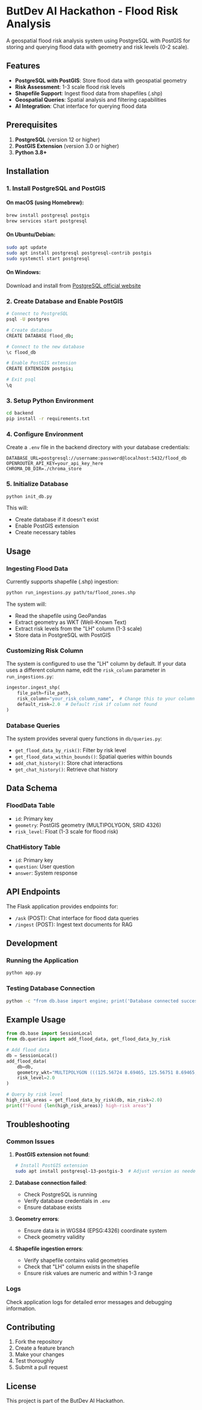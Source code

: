 # ButDev AI Hackathon - Flood Risk Analysis

A geospatial flood risk analysis system using PostgreSQL with PostGIS for storing and querying flood data with geometry and risk levels (0-2 scale).

## Features

- **PostgreSQL with PostGIS**: Store flood data with geospatial geometry
- **Risk Assessment**: 1-3 scale flood risk levels
- **Shapefile Support**: Ingest flood data from shapefiles (.shp)
- **Geospatial Queries**: Spatial analysis and filtering capabilities
- **AI Integration**: Chat interface for querying flood data

## Prerequisites

1. **PostgreSQL** (version 12 or higher)
2. **PostGIS Extension** (version 3.0 or higher)
3. **Python 3.8+**

## Installation

### 1. Install PostgreSQL and PostGIS

#### On macOS (using Homebrew):
```bash
brew install postgresql postgis
brew services start postgresql
```

#### On Ubuntu/Debian:
```bash
sudo apt update
sudo apt install postgresql postgresql-contrib postgis
sudo systemctl start postgresql
```

#### On Windows:
Download and install from [PostgreSQL official website](https://www.postgresql.org/download/windows/)

### 2. Create Database and Enable PostGIS

```bash
# Connect to PostgreSQL
psql -U postgres

# Create database
CREATE DATABASE flood_db;

# Connect to the new database
\c flood_db

# Enable PostGIS extension
CREATE EXTENSION postgis;

# Exit psql
\q
```

### 3. Setup Python Environment

```bash
cd backend
pip install -r requirements.txt
```

### 4. Configure Environment

Create a `.env` file in the backend directory with your database credentials:

```env
DATABASE_URL=postgresql://username:password@localhost:5432/flood_db
OPENROUTER_API_KEY=your_api_key_here
CHROMA_DB_DIR=./chroma_store
```

### 5. Initialize Database

```bash
python init_db.py
```

This will:
- Create database if it doesn't exist
- Enable PostGIS extension
- Create necessary tables

## Usage

### Ingesting Flood Data

Currently supports shapefile (.shp) ingestion:

```bash
python run_ingestions.py path/to/flood_zones.shp
```

The system will:
- Read the shapefile using GeoPandas
- Extract geometry as WKT (Well-Known Text)
- Extract risk levels from the "LH" column (1-3 scale)
- Store data in PostgreSQL with PostGIS

### Customizing Risk Column

The system is configured to use the "LH" column by default. If your data uses a different column name, edit the `risk_column` parameter in `run_ingestions.py`:

```python
ingestor.ingest_shp(
    file_path=file_path,
    risk_column="your_risk_column_name",  # Change this to your column name
    default_risk=2.0  # Default risk if column not found
)
```

### Database Queries

The system provides several query functions in `db/queries.py`:

- `get_flood_data_by_risk()`: Filter by risk level
- `get_flood_data_within_bounds()`: Spatial queries within bounds
- `add_chat_history()`: Store chat interactions
- `get_chat_history()`: Retrieve chat history

## Data Schema

### FloodData Table
- `id`: Primary key
- `geometry`: PostGIS geometry (MULTIPOLYGON, SRID 4326)
- `risk_level`: Float (1-3 scale for flood risk)

### ChatHistory Table
- `id`: Primary key
- `question`: User question
- `answer`: System response

## API Endpoints

The Flask application provides endpoints for:
- `/ask` (POST): Chat interface for flood data queries
- `/ingest` (POST): Ingest text documents for RAG

## Development

### Running the Application

```bash
python app.py
```

### Testing Database Connection

```bash
python -c "from db.base import engine; print('Database connected successfully!')"
```

## Example Usage

```python
from db.base import SessionLocal
from db.queries import add_flood_data, get_flood_data_by_risk

# Add flood data
db = SessionLocal()
add_flood_data(
    db=db,
    geometry_wkt="MULTIPOLYGON (((125.56724 8.69465, 125.56751 8.69465, 125.56751 8.69447, 125.56724 8.69447, 125.56724 8.69465)))",
    risk_level=2.0
)

# Query by risk level
high_risk_areas = get_flood_data_by_risk(db, min_risk=2.0)
print(f"Found {len(high_risk_areas)} high-risk areas")
```

## Troubleshooting

### Common Issues

1. **PostGIS extension not found**:
   ```bash
   # Install PostGIS extension
   sudo apt install postgresql-13-postgis-3  # Adjust version as needed
   ```

2. **Database connection failed**:
   - Check PostgreSQL is running
   - Verify database credentials in `.env`
   - Ensure database exists

3. **Geometry errors**:
   - Ensure data is in WGS84 (EPSG:4326) coordinate system
   - Check geometry validity

4. **Shapefile ingestion errors**:
   - Verify shapefile contains valid geometries
   - Check that "LH" column exists in the shapefile
   - Ensure risk values are numeric and within 1-3 range

### Logs

Check application logs for detailed error messages and debugging information.

## Contributing

1. Fork the repository
2. Create a feature branch
3. Make your changes
4. Test thoroughly
5. Submit a pull request

## License

This project is part of the ButDev AI Hackathon.
